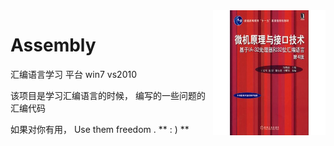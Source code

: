<img height="200" width="180" style="margin-top:400" src="images/book.jpg" align="right">

# Assembly

汇编语言学习 平台 win7 vs2010

该项目是学习汇编语言的时候， 编写的一些问题的汇编代码

如果对你有用， Use them freedom .     ** : ) **

<br />
<br />
<br />
<br />
